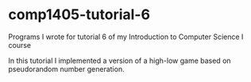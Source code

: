 # comp1405-tutorial-6
Programs I wrote for tutorial 6 of my Introduction to Computer Science I course

In this tutorial I implemented a version of a high-low game based on pseudorandom number generation.
